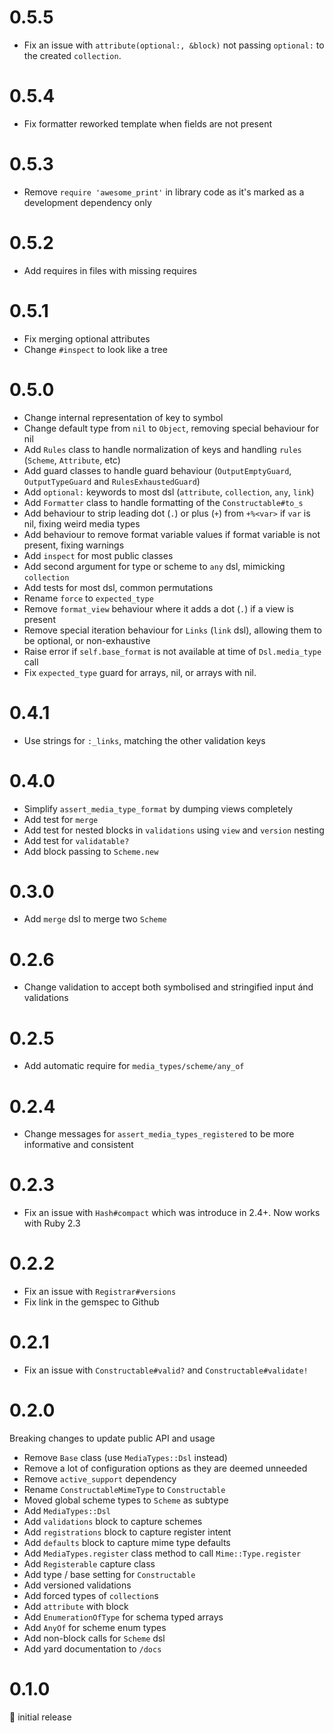 # 0.5.5

- Fix an issue with `attribute(optional:, &block)` not passing `optional:` to the created `collection`.

# 0.5.4

- Fix formatter reworked template when fields are not present

# 0.5.3

- Remove `require 'awesome_print'` in library code as it's marked as a development dependency only

# 0.5.2

- Add requires in files with missing requires

# 0.5.1

- Fix merging optional attributes
- Change `#inspect` to look like a tree

# 0.5.0

- Change internal representation of key to symbol
- Change default type from `nil` to `Object`, removing special behaviour for nil
- Add `Rules` class to handle normalization of keys and handling `rules` (`Scheme`, `Attribute`, etc)
- Add guard classes to handle guard behaviour (`OutputEmptyGuard`, `OutputTypeGuard` and `RulesExhaustedGuard`)
- Add `optional:` keywords to most dsl (`attribute`, `collection`, `any`, `link`)
- Add `Formatter` class to handle formatting of the `Constructable#to_s`
- Add behaviour to strip leading dot (`.`) or plus (`+`) from `+%<var>` if `var` is nil, fixing weird media types
- Add behaviour to remove format variable values if format variable is not present, fixing warnings
- Add `inspect` for most public classes
- Add second argument for type or scheme to `any` dsl, mimicking `collection`
- Add tests for most dsl, common permutations
- Rename `force` to `expected_type`
- Remove `format_view` behaviour where it adds a dot (`.`) if a view is present
- Remove special iteration behaviour for `Links` (`link` dsl), allowing them to be optional, or non-exhaustive
- Raise error if `self.base_format` is not available at time of `Dsl.media_type` call
- Fix `expected_type` guard for arrays, nil, or arrays with nil.

# 0.4.1

- Use strings for `:_links`, matching the other validation keys

# 0.4.0

- Simplify `assert_media_type_format` by dumping views completely
- Add test for `merge`
- Add test for nested blocks in `validations` using `view` and `version` nesting
- Add test for `validatable?`
- Add block passing to `Scheme.new`

# 0.3.0

- Add `merge` dsl to merge two `Scheme`

# 0.2.6

- Change validation to accept both symbolised and stringified input ánd validations

# 0.2.5

- Add automatic require for `media_types/scheme/any_of`

# 0.2.4

- Change messages for `assert_media_types_registered` to be more informative and consistent

# 0.2.3

- Fix an issue with `Hash#compact` which was introduce in 2.4+. Now works with Ruby 2.3

# 0.2.2

- Fix an issue with `Registrar#versions`
- Fix link in the gemspec to Github

# 0.2.1

- Fix an issue with `Constructable#valid?` and `Constructable#validate!` 

# 0.2.0

Breaking changes to update public API and usage

 - Remove `Base` class (use `MediaTypes::Dsl` instead)
 - Remove a lot of configuration options as they are deemed unneeded
 - Remove `active_support` dependency
 - Rename `ConstructableMimeType` to `Constructable`
 - Moved global scheme types to `Scheme` as subtype
 - Add `MediaTypes::Dsl`
 - Add `validations` block to capture schemes
 - Add `registrations` block to capture register intent
 - Add `defaults` block to capture mime type defaults
 - Add `MediaTypes.register` class method to call `Mime::Type.register`
 - Add `Registerable` capture class
 - Add type / base setting for `Constructable`
 - Add versioned validations
 - Add forced types of `collection`s
 - Add `attribute` with block
 - Add `EnumerationOfType` for schema typed arrays
 - Add `AnyOf` for scheme enum types
 - Add non-block calls for `Scheme` dsl
 - Add yard documentation to `/docs`
 
# 0.1.0

:baby: initial release
